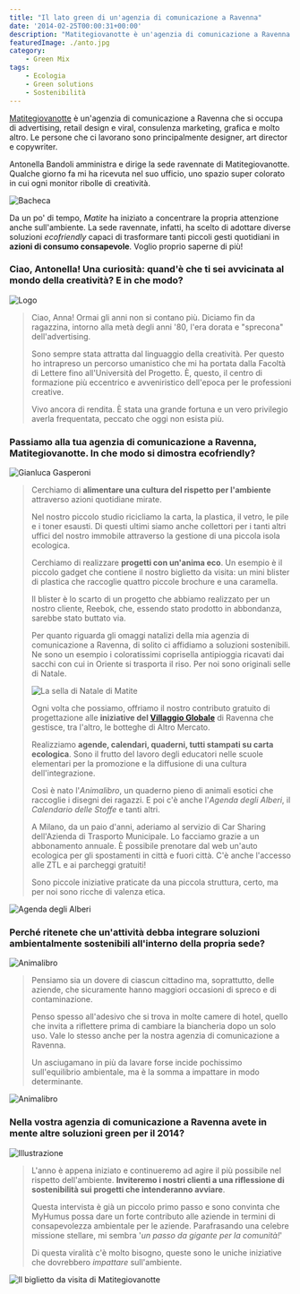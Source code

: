 ```yaml
---
title: "Il lato green di un'agenzia di comunicazione a Ravenna"
date: '2014-02-25T00:00:31+00:00'
description: "Matitegiovanotte è un'agenzia di comunicazione a Ravenna che, all'interno dell'ufficio e verso i propri clienti, ha iniziato a promuovere uno spirito green."
featuredImage: ./anto.jpg
category:
    - Green Mix
tags:
    - Ecologia
    - Green solutions
    - Sostenibilità
---
```


[Matitegiovanotte](http://www.matitegiovanotte.biz) è un'agenzia di comunicazione a Ravenna che si occupa di advertising, retail design e viral, consulenza marketing, grafica e molto altro. Le persone che ci lavorano sono principalmente designer, art director e copywriter.

Antonella Bandoli amministra e dirige la sede ravennate di Matitegiovanotte.
Qualche giorno fa mi ha ricevuta nel suo ufficio, uno spazio super colorato in cui ogni monitor ribolle di creatività.

![Bacheca](./bacheca.jpg)

Da un po' di tempo, _Matite_ ha iniziato a concentrare la propria attenzione anche sull'ambiente.
La sede ravennate, infatti, ha scelto di adottare diverse soluzioni _ecofriendly_ capaci di trasformare tanti piccoli gesti quotidiani in **azioni di consumo consapevole**.
Voglio proprio saperne di più!

### Ciao, Antonella! Una curiosità: quand'è che ti sei avvicinata al mondo della creatività? E in che modo?

![Logo](./logo-matite.jpg)

> Ciao, Anna! Ormai gli anni non si contano più. Diciamo fin da ragazzina, intorno alla metà degli anni '80, l'era dorata e "sprecona" dell'advertising.
>
> Sono sempre stata attratta dal linguaggio della creatività. Per questo ho intrapreso un percorso umanistico che mi ha portata dalla Facoltà di Lettere fino all'Università del Progetto. È, questo, il centro di formazione più eccentrico e avveniristico dell'epoca per le professioni creative.
>
> Vivo ancora di rendita. È stata una grande fortuna e un vero privilegio averla frequentata, peccato che oggi non esista più.

### Passiamo alla tua agenzia di comunicazione a Ravenna, Matitegiovanotte. In che modo si dimostra ecofriendly?

![Gianluca Gasperoni](./gianluca-gasperoni.jpg)

> Cerchiamo di **alimentare una cultura del rispetto per l'ambiente** attraverso azioni quotidiane mirate.
>
> Nel nostro piccolo studio ricicliamo la carta, la plastica, il vetro, le pile e i toner esausti. Di questi ultimi siamo anche collettori per i tanti altri uffici del nostro immobile attraverso la gestione di una piccola isola ecologica.
>
> Cerchiamo di realizzare **progetti con un'anima eco**. Un esempio è il piccolo gadget che contiene il nostro biglietto da visita: un mini blister di plastica che raccoglie quattro piccole brochure e una caramella.
>
> Il blister è lo scarto di un progetto che abbiamo realizzato per un nostro cliente, Reebok, che, essendo stato prodotto in abbondanza, sarebbe stato buttato via.
>
> Per quanto riguarda gli omaggi natalizi della mia agenzia di comunicazione a Ravenna, di solito ci affidiamo a soluzioni sostenibili. Ne sono un esempio i coloratissimi coprisella antipioggia ricavati dai sacchi con cui in Oriente si trasporta il riso. Per noi sono originali selle di Natale.
>
> ![La sella di Natale di Matite](./la-sella-di-natale.jpg)
>
> Ogni volta che possiamo, offriamo il nostro contributo gratuito di progettazione alle **iniziative del [Villaggio Globale](http://www.villaggioglobale.ra.it/home.php?Lang=it)** di Ravenna che gestisce, tra l'altro, le botteghe di Altro Mercato.
>
> Realizziamo **agende, calendari, quaderni, tutti stampati su carta ecologica**. Sono il frutto del lavoro degli educatori nelle scuole elementari per la promozione e la diffusione di una cultura dell'integrazione.
>
> Così è nato l'_Animalibro_, un quaderno pieno di animali esotici che raccoglie i disegni dei ragazzi. E poi c'è anche l'_Agenda degli Alberi_, il _Calendario delle Stoffe_ e tanti altri.
>
> A Milano, da un paio d'anni, aderiamo al servizio di Car Sharing dell'Azienda di Trasporto Municipale. Lo facciamo grazie a un abbonamento annuale. È possibile prenotare dal web un'auto ecologica per gli spostamenti in città e fuori città. C'è anche l'accesso alle ZTL e ai parcheggi gratuiti!
>
> Sono piccole iniziative praticate da una piccola struttura, certo, ma per noi sono ricche di valenza etica.

![Agenda degli Alberi](./agenda-degli-alberi.jpg)

### Perché ritenete che un'attività debba integrare soluzioni ambientalmente sostenibili all'interno della propria sede?

![Animalibro](./animalibro.jpg)

> Pensiamo sia un dovere di ciascun cittadino ma, soprattutto, delle aziende, che sicuramente hanno maggiori occasioni di spreco e di contaminazione.
>
> Penso spesso all'adesivo che si trova in molte camere di hotel, quello che invita a riflettere prima di cambiare la biancheria dopo un solo uso. Vale lo stesso anche per la nostra agenzia di comunicazione a Ravenna.
>
> Un asciugamano in più da lavare forse incide pochissimo sull'equilibrio ambientale, ma è la somma a impattare in modo determinante.

![Animalibro](./animalibro-pagine.jpg)

### Nella vostra agenzia di comunicazione a Ravenna avete in mente altre soluzioni green per il 2014?

![Illustrazione](./illustrazione.jpg)

> L'anno è appena iniziato e continueremo ad agire il più possibile nel rispetto dell'ambiente. **Inviteremo i nostri clienti a una riflessione di sostenibilità sui progetti che intenderanno avviare**.
>
> Questa intervista è già un piccolo primo passo e sono convinta che MyHumus possa dare un forte contributo alle aziende in termini di consapevolezza ambientale per le aziende. Parafrasando una celebre missione stellare, mi sembra '_un passo da gigante per la comunità!_'
>
> Di questa viralità c'è molto bisogno, queste sono le uniche iniziative che dovrebbero _impattare_ sull'ambiente.

![Il biglietto da visita di Matitegiovanotte](./biglietto-da-visita.jpg)
